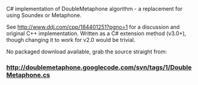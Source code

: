 C# implementation of DoubleMetaphone algorithm - a replacement for using Soundex or Metaphone.

See http://www.ddj.com/cpp/184401251?pgno=1 for a discussion and original C++ implementation. Written as a C# extension method (v3.0+), though changing it to work for v2.0 would be trivial.

No packaged download available, grab the source straight from:
### http://doublemetaphone.googlecode.com/svn/tags/1/DoubleMetaphone.cs ###